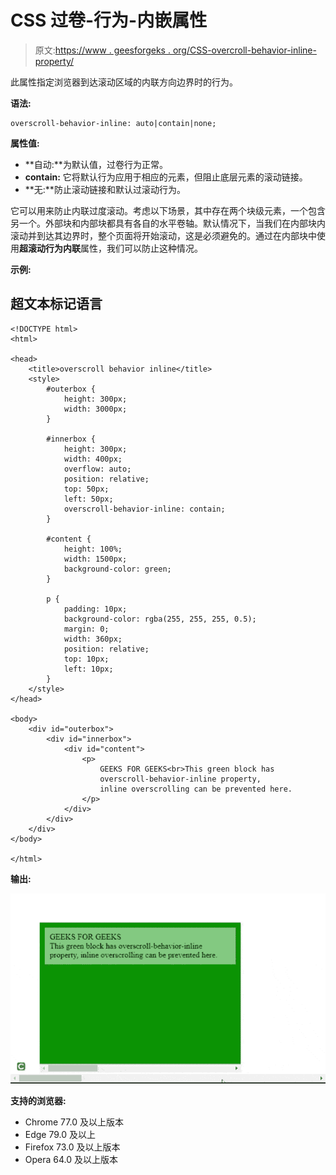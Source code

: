# CSS 过卷-行为-内嵌属性

> 原文:[https://www . geesforgeks . org/CSS-overcroll-behavior-inline-property/](https://www.geeksforgeeks.org/css-overscroll-behavior-inline-property/)

此属性指定浏览器到达滚动区域的内联方向边界时的行为。

**语法:**

```
overscroll-behavior-inline: auto|contain|none;
```

**属性值:**

*   **自动:**为默认值，过卷行为正常。
*   **contain:** 它将默认行为应用于相应的元素，但阻止底层元素的滚动链接。
*   **无:**防止滚动链接和默认过滚动行为。

它可以用来防止内联过度滚动。考虑以下场景，其中存在两个块级元素，一个包含另一个。外部块和内部块都具有各自的水平卷轴。默认情况下，当我们在内部块内滚动并到达其边界时，整个页面将开始滚动，这是必须避免的。通过在内部块中使用**超滚动行为内联**属性，我们可以防止这种情况。

**示例:**

## 超文本标记语言

```
<!DOCTYPE html>
<html>

<head>
    <title>overscroll behavior inline</title>
    <style>
        #outerbox {
            height: 300px;
            width: 3000px;
        }

        #innerbox {
            height: 300px;
            width: 400px;
            overflow: auto;
            position: relative;
            top: 50px;
            left: 50px;
            overscroll-behavior-inline: contain;
        }

        #content {
            height: 100%;
            width: 1500px;
            background-color: green;
        }

        p {
            padding: 10px;
            background-color: rgba(255, 255, 255, 0.5);
            margin: 0;
            width: 360px;
            position: relative;
            top: 10px;
            left: 10px;
        }
    </style>
</head>

<body>
    <div id="outerbox">
        <div id="innerbox">
            <div id="content">
                <p>
                    GEEKS FOR GEEKS<br>This green block has 
                    overscroll-behavior-inline property,
                    inline overscrolling can be prevented here.
                </p>
            </div>
        </div>
    </div>
</body>

</html>
```

**输出:**

![](img/62848cc87a05a2b6ef5f0ec65b31b09a.png)

**支持的浏览器:**

*   Chrome 77.0 及以上版本
*   Edge 79.0 及以上
*   Firefox 73.0 及以上版本
*   Opera 64.0 及以上版本